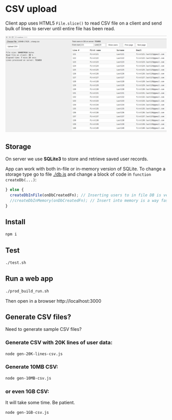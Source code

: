 # CSV upload

Client app uses HTML5 `File.slice()` to read CSV file on a client and send bulk of lines to server 
until entire file has been read.

![Webapp screenshot: Uploading a CSV](./screenshots/webapp-uploading.png)

## Storage

On server we use **SQLite3** to store and retrieve saved user records.

App can work with both in-file or in-memory version of SQLite. To change a storage type go to file 
[./db.js](./db.js) and change a block of code in `function createDb(...)`:

```js
} else {
  createDbInFile(onDbCreatedFn); // Inserting users to in file DB is veeeery slooow. About 30 ops/s.
  //createDbInMemory(onDbCreatedFn); // Insert into memory is a way faster.
}
```

## Install

```bash
npm i
```

## Test

```bash
./test.sh
```

## Run a web app

```bash
./prod_build_run.sh
```

Then open in a browser http://localhost:3000

## Generate CSV files?

Need to generate sample CSV files?

### Generate CSV with 20K lines of user data:

```bash
node gen-20K-lines-csv.js
```

### Generate 10MB CSV:

```bash
node gen-10MB-csv.js
```


### or even 1GB CSV:

It will take some time. Be patient.

```bash
node gen-1GB-csv.js
```
